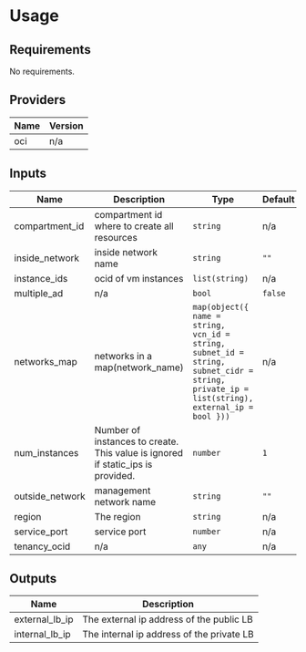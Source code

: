 # Usage
<!--- BEGIN_TF_DOCS --->
## Requirements

No requirements.

## Providers

| Name | Version |
|------|---------|
| oci | n/a |

## Inputs

| Name | Description | Type | Default | Required |
|------|-------------|------|---------|:--------:|
| compartment\_id | compartment id where to create all resources | `string` | n/a | yes |
| inside\_network | inside network name | `string` | `""` | no |
| instance\_ids | ocid of vm instances | `list(string)` | n/a | yes |
| multiple\_ad | n/a | `bool` | `false` | no |
| networks\_map | networks in a map(network\_name) | `map(object({ name = string, vcn_id = string, subnet_id = string, subnet_cidr = string, private_ip = list(string), external_ip = bool }))` | n/a | yes |
| num\_instances | Number of instances to create. This value is ignored if static\_ips is provided. | `number` | `1` | no |
| outside\_network | management network name | `string` | `""` | no |
| region | The region | `string` | n/a | yes |
| service\_port | service port | `number` | n/a | yes |
| tenancy\_ocid | n/a | `any` | n/a | yes |

## Outputs

| Name | Description |
|------|-------------|
| external\_lb\_ip | The external ip address of the public LB |
| internal\_lb\_ip | The internal ip address of the private LB |

<!--- END_TF_DOCS --->

